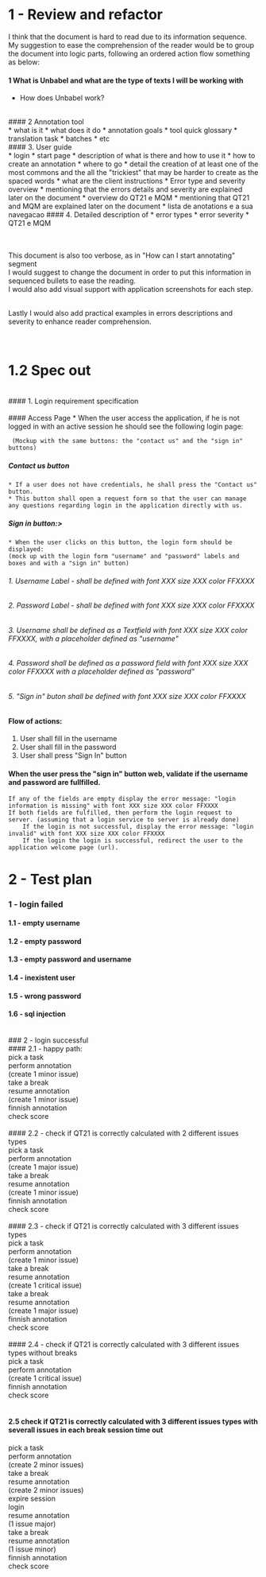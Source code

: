 
# 1 - Review and refactor


I think that the document is hard to read due to its information sequence. My suggestion to ease the comprehension of the reader would be to group the document into logic parts, following an ordered action flow something as below:

#### 1  What is Unbabel and what are the type of texts I will be working with 
* How does Unbabel work?
<br />
#### 2 Annotation tool <br />
* what is it 
* what does it do
* annotation goals
* tool quick glossary
	* translation task
	* batches 
	* etc 
<br />
#### 3. User guide<br />
* login
* start page
* description of what is there and how to use it
* how to create an annotation 
	* where to go
	* detail the creation of at least one of the most commons and the all the "trickiest" that may be harder to create as the spaced words
	* what are the client instructions
	* Error type and severity overview
		* mentioning that the errors details and severity are explained later on the document 
	* overview do QT21 e MQM
		* mentioning that QT21 and MQM are explained later on the document
	* lista de anotations e a sua navegacao
#### 4. Detailed description of
* error types
* error severity
* QT21 e MQM
<br />
<br />
<br />

This document is also too verbose, as in "How can I start annotating" segment<br />
I would suggest to change the document in order to put this information in sequenced bullets to ease the reading.<br />
I would also add visual support with application screenshots for each step.<br />
<br />

Lastly I would also add practical examples in errors descriptions and severity to enhance reader comprehension.
<br />
<br />
<br />
# 1.2 Spec out
<br />
#### 1. Login requirement specification<br />
<br />
#### Access Page
	* When the user access the application, if he is not logged in with an active session he should see the following login page:
		
	 (Mockup with the same buttons: the "contact us" and the "sign in" buttons)
		

##### Contact us button
	* If a user does not have credentials, he shall press the "Contact us" button.
	* This button shall open a request form so that the user can manage any questions regarding login in the application directly with us.

##### Sign in button:>
	* When the user clicks on this button, the login form should be displayed:
	(mock up with the login form "username" and "password" labels and boxes and with a "sign in" button)
###### 1. Username Label - shall be defined with font XXX size XXX color FFXXXX
###### 2. Password Label - shall be defined with font XXX size XXX color FFXXXX
###### 3. Username shall be defined as a Textfield with font XXX size XXX color FFXXXX, with a placeholder defined as "username"
###### 4. Password shall be defined as a password field with font XXX size XXX color FFXXXX with a placeholder defined as "password"
###### 5. "Sign in" buton shall be defined with font XXX size XXX color FFXXXX

#### Flow of actions:
1. User shall fill in the username
2. User shall fill in the password
3. User shall press "Sign In" button
	
	
#### When the user press the "sign in" button web, validate if the username and password are fullfilled. 
	If any of the fields are empty display the error message: "login information is missing" with font XXX size XXX color FFXXXX
	If both fields are fulfilled, then perform the login request to server. (assuming that a login service to server is already done)
		If the login is not successful, display the error message: "login invalid" with font XXX size XXX color FFXXXX
		If the login the login is successful, redirect the user to the application welcome page (url).
	
	
 
	
# 2 - Test plan <br />
### 1 - login failed <br />
#### 1.1 - empty username <br />
#### 1.2 - empty password <br />
#### 1.3 - empty password and username <br />
#### 1.4 - inexistent user <br />
#### 1.5 - wrong password <br />
#### 1.6 - sql injection <br />
 <br />
### 2 - login successful <br />
#### 2.1 - happy path: <br />
pick a task <br />
perform annotation <br />
(create 1 minor issue) <br />
take a break <br />
resume annotation <br />
(create 1 minor issue) <br />
finnish annotation <br />
check score <br />
 <br />
#### 2.2 - check if QT21 is correctly calculated with 2 different issues types <br />
pick a task <br />
perform annotation <br />
(create 1 major issue) <br />
take a break <br />
resume annotation <br />
(create 1 minor issue) <br />
finnish annotation <br />
check score <br />
 <br />
#### 2.3 - check if QT21 is correctly calculated with 3 different issues types <br />
pick a task <br />
perform annotation <br />
(create 1 minor issue) <br />
take a break <br />
resume annotation <br />
(create 1 critical issue) <br />
take a break <br />
resume annotation <br />
(create 1 major issue) <br />
finnish annotation <br />
check score <br />
 <br />
#### 2.4 - check if QT21 is correctly calculated with 3 different issues types without breaks <br />
pick a task <br />
perform annotation <br />
(create 1 critical issue) <br />
finnish annotation <br />
check score <br />
 <br />

#### 2.5 check if QT21 is correctly calculated with 3 different issues types with severall issues in each break session time out
pick a task <br />
perform annotation <br />
(create 2 minor issues) <br />
take a break <br />
resume annotation <br />
(create 2 minor issues) <br />
expire session <br />
login <br />
resume annotation <br />
(1 issue major) <br />
take a break <br />
resume annotation <br />
(1 issue minor) <br />
finnish annotation <br />
check score <br />
 <br />
